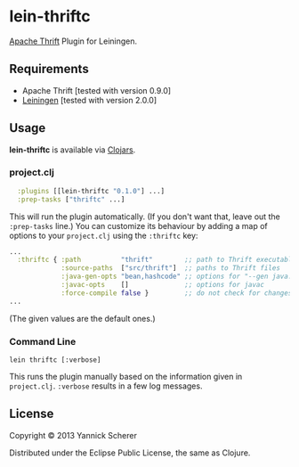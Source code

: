 # lein-thriftc

[Apache Thrift](http://thrift.apache.org/) Plugin for Leiningen.

## Requirements

- Apache Thrift [tested with version 0.9.0]
- [Leiningen](https://github.com/technomancy/leiningen) [tested with version 2.0.0]

## Usage

__lein-thriftc__ is available via [Clojars](https://clojars.org/lein-thriftc).

### project.clj


```clojure
  :plugins [[lein-thriftc "0.1.0"] ...]
  :prep-tasks ["thriftc" ...]
```

This will run the plugin automatically. (If you don't want that, leave out the `:prep-tasks` line.)
You can customize its behaviour by adding a map of options to your `project.clj` using the `:thriftc`
key:

```clojure
...
  :thriftc { :path          "thrift"        ;; path to Thrift executable
             :source-paths  ["src/thrift"]  ;; paths to Thrift files
             :java-gen-opts "bean,hashcode" ;; options for "--gen java:<options>"
             :javac-opts    []              ;; options for javac
             :force-compile false }         ;; do not check for changes
...
```

(The given values are the default ones.)

### Command Line

```
lein thriftc [:verbose]
```

This runs the plugin manually based on the information given in `project.clj`. `:verbose`
results in a few log messages.

## License

Copyright &copy; 2013 Yannick Scherer

Distributed under the Eclipse Public License, the same as Clojure.
